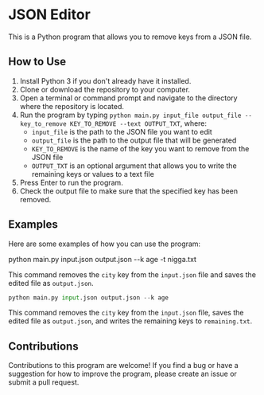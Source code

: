 # JSON Editor

This is a Python program that allows you to remove keys from a JSON file.

## How to Use

1. Install Python 3 if you don't already have it installed.
2. Clone or download the repository to your computer.
3. Open a terminal or command prompt and navigate to the directory where the repository is located.
4. Run the program by typing `python main.py input_file output_file --key_to_remove KEY_TO_REMOVE --text OUTPUT_TXT`, where:
   - `input_file` is the path to the JSON file you want to edit
   - `output_file` is the path to the output file that will be generated
   - `KEY_TO_REMOVE` is the name of the key you want to remove from the JSON file
   - `OUTPUT_TXT` is an optional argument that allows you to write the remaining keys or values to a text file
5. Press Enter to run the program.
6. Check the output file to make sure that the specified key has been removed.


## Examples

Here are some examples of how you can use the program:

python main.py input.json output.json --k age -t nigga.txt


This command removes the `city` key from the `input.json` file and saves the edited file as `output.json`.


```py
python main.py input.json output.json --k age
```


This command removes the `city` key from the `input.json` file, saves the edited file as `output.json`, and writes the remaining keys to `remaining.txt`.

## Contributions

Contributions to this program are welcome! If you find a bug or have a suggestion for how to improve the program, please create an issue or submit a pull request.
